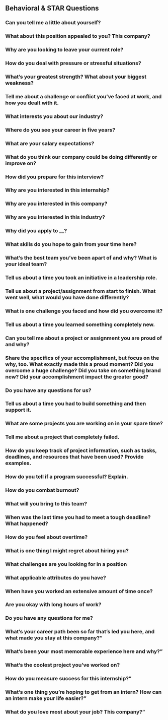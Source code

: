 ## Behavioral & STAR Questions

### Can you tell me a little about yourself?

### What about this position appealed to you? This company?

### Why are you looking to leave your current role?

### How do you deal with pressure or stressful situations?

### What’s your greatest strength? What about your biggest weakness?

### Tell me about a challenge or conflict you’ve faced at work, and how you dealt with it.

### What interests you about our industry?

### Where do you see your career in five years?

### What are your salary expectations?

### What do you think our company could be doing differently or improve on?

### How did you prepare for this interview?

### Why are you interested in this internship?

### Why are you interested in this company?

### Why are you interested in this industry?

### Why did you apply to __?

### What skills do you hope to gain from your time here?

### What’s the best team you’ve been apart of and why? What is your ideal team?

### Tell us about a time you took an initiative in a leadership role.

### Tell us about a project/assignment from start to finish. What went well, what would you have done differently?

### What is one challenge you faced and how did you overcome it?

### Tell us about a time you learned something completely new.

### Can you tell me about a project or assignment you are proud of and why?
 
### Share the specifics of your accomplishment, but focus on the why, too. What exactly made this a proud moment? Did you overcome a huge challenge? Did you take on something brand new? Did your accomplishment impact the greater good?

### Do you have any questions for us?

### Tell us about a time you had to build something and then support it.

### What are some projects you are working on in your spare time?

### Tell me about a project that completely failed.

### How do you keep track of project information, such as tasks, deadlines, and resources that have been used? Provide examples.

### How do you tell if a program successful? Explain.

### How do you combat burnout?

### What will you bring to this team?

### When was the last time you had to meet a tough deadline? What happened?

### How do you feel about overtime?

### What is one thing I might regret about hiring you?

### What challenges are you looking for in a position

### What applicable attributes do you have?

### When have you worked an extensive amount of time once?

### Are you okay with long hours of work?

### Do you have any questions for me?

### What’s your career path been so far that’s led you here, and what made you stay at this company?”

### What’s been your most memorable experience here and why?”

### What’s the coolest project you’ve worked on?

### How do you measure success for this internship?”

### What’s one thing you’re hoping to get from an intern? How can an intern make your life easier?”

### What do you love most about your job? This company?”
